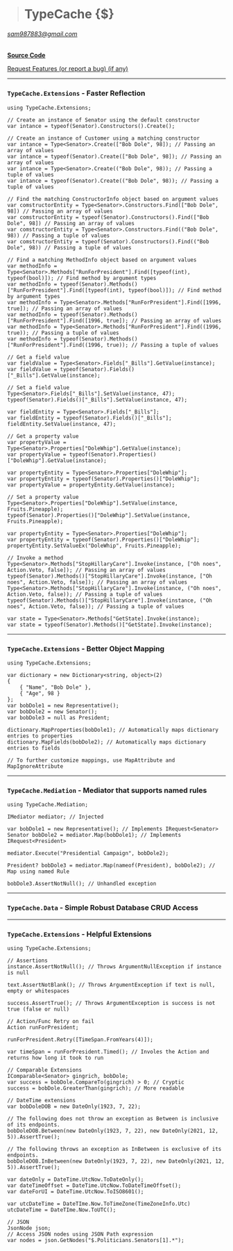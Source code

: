 ># TypeCache {$}

###### sam987883@gmail.com  

[**Source Code**](https://github.com/sam987883/TypeCache/tree/master/src/TypeCache.GraphQL)

[Request Features (or report a bug) (if any)](https://github.com/sam987883/TypeCache/issues)

---
### `TypeCache.Extensions` - Faster Reflection

	using TypeCache.Extensions;

	// Create an instance of Senator using the default constructor
	var intance = typeof(Senator).Constructors().Create();

	// Create an instance of Customer using a matching constructor
	var intance = Type<Senator>.Create(["Bob Dole", 98]); // Passing an array of values
	var intance = typeof(Senator).Create(["Bob Dole", 98]); // Passing an array of values
	var intance = Type<Senator>.Create(("Bob Dole", 98)); // Passing a tuple of values
	var intance = typeof(Senator).Create(("Bob Dole", 98)); // Passing a tuple of values

	// Find the matching ConstructorInfo object based on argument values
	var comstructorEntity = Type<Senator>.Constructors.Find(["Bob Dole", 98]) // Passing an array of values
	var comstructorEntity = typeof(Senator).Constructors().Find(["Bob Dole", 98]) // Passing an array of values
	var comstructorEntity = Type<Senator>.Constructors.Find(("Bob Dole", 98)) // Passing a tuple of values
	var comstructorEntity = typeof(Senator).Constructors().Find(("Bob Dole", 98)) // Passing a tuple of values

	// Find a matching MethodInfo object based on argument values
	var methodInfo = Type<Senator>.Methods["RunForPresident"].Find([typeof(int), typeof(bool)]); // Find method by argument types
	var methodInfo = typeof(Senator).Methods()["RunForPresident"].Find([typeof(int), typeof(bool)]); // Find method by argument types
	var methodInfo = Type<Senator>.Methods["RunForPresident"].Find([1996, true]); // Passing an array of values
	var methodInfo = typeof(Senator).Methods()["RunForPresident"].Find([1996, true]); // Passing an array of values
	var methodInfo = Type<Senator>.Methods["RunForPresident"].Find((1996, true)); // Passing a tuple of values
	var methodInfo = typeof(Senator).Methods()["RunForPresident"].Find((1996, true)); // Passing a tuple of values

	// Get a field value
	var fieldValue = Type<Senator>.Fields["_Bills"].GetValue(instance);
	var fieldValue = typeof(Senator).Fields()["_Bills"].GetValue(instance);

	// Set a field value
	Type<Senator>.Fields["_Bills"].SetValue(instance, 47);
	typeof(Senator).Fields()["_Bills"].SetValue(instance, 47);

	var fieldEntity = Type<Senator>.Fields["_Bills"];
	var fieldEntity = typeof(Senator).Fields()["_Bills"];
	fieldEntity.SetValue(instance, 47);

	// Get a property value
	var propertyValue = Type<Senator>.Properties["DoleWhip"].GetValue(instance);
	var propertyValue = typeof(Senator).Properties()["DoleWhip"].GetValue(instance);

	var propertyEntity = Type<Senator>.Properties["DoleWhip"];
	var propertyEntity = typeof(Senator).Properties()["DoleWhip"];
	var propertyValue = propertyEntity.GetValue(instance);

	// Set a property value
	Type<Senator>.Properties["DoleWhip"].SetValue(instance, Fruits.Pineapple);
	typeof(Senator).Properties()["DoleWhip"].SetValue(instance, Fruits.Pineapple);

	var propertyEntity = Type<Senator>.Properties["DoleWhip"];
	var propertyEntity = typeof(Senator).Properties()["DoleWhip"];
	propertyEntity.SetValueEx("DoleWhip", Fruits.Pineapple);

	// Invoke a method
	Type<Senator>.Methods["StopHillaryCare"].Invoke(instance, ["Oh noes", Action.Veto, false]); // Passing an array of values
	typeof(Senator).Methods()["StopHillaryCare"].Invoke(instance, ["Oh noes", Action.Veto, false]); // Passing an array of values
	Type<Senator>.Methods["StopHillaryCare"].Invoke(instance, ("Oh noes", Action.Veto, false)); // Passing a tuple of values
	typeof(Senator).Methods()["StopHillaryCare"].Invoke(instance, ("Oh noes", Action.Veto, false)); // Passing a tuple of values

	var state = Type<Senator>.Methods["GetState].Invoke(instance);
	var state = typeof(Senator).Methods()["GetState].Invoke(instance);

---
### `TypeCache.Extensions` - Better Object Mapping

	using TypeCache.Extensions;

	var dictionary = new Dictionary<string, object>(2)
	{
		{ "Name", "Bob Dole" },
		{ "Age", 98 }
	};
	var bobDole1 = new Representative();
	var bobDole2 = new Senator();
	var bobDole3 = null as President;

	dictionary.MapProperties(bobDole1); // Automatically maps dictionary entries to properties
	dictionary.MapFields(bobDole2); // Automatically maps dictionary entries to fields

	// To further customize mappings, use MapAttribute and MapIgnoreAttribute

---
### `TypeCache.Mediation` - Mediator that supports named rules

	using TypeCache.Mediation;

	IMediator mediator; // Injected

	var bobDole1 = new Representative(); // Implements IRequest<Senator>
	Senator bobDole2 = mediator.Map(bobDole1); // Implements IRequest<President>

	mediator.Execute("Presidential Campaign", bobDole2);

	President? bobDole3 = mediator.Map(nameof(President), bobDole2); // Map using named Rule

	bobDole3.AssertNotNull(); // Unhandled exception

---
### `TypeCache.Data` - Simple Robust Database CRUD Access



---
### `TypeCache.Extensions` - Helpful Extensions

	using TypeCache.Extensions;

	// Assertions
	instance.AssertNotNull(); // Throws ArgumentNullException if instance is null

	text.AssertNotBlank(); // Throws ArgumentException if text is null, empty or whitespaces

	success.AssertTrue(); // Throws ArgumentException is success is not true (false or null)

	// Action/Func Retry on fail
	Action runForPresident;

	runForPresident.Retry([TimeSpan.FromYears(4)]);

	var timeSpan = runForPresident.Timed(); // Involes the Action and returns how long it took to run

	// Comparable Extensions
	IComparable<Senator> gingrich, bobDole;
	var success = bobDole.CompareTo(gingrich) > 0; // Cryptic
	success = bobDole.GreaterThan(gingrich); // More readable

	// DateTime extensions
	var bobDoleDOB = new DateOnly(1923, 7, 22);

	// The following does not throw an exception as Between is inclusive of its endpoints.
	bobDoleDOB.Between(new DateOnly(1923, 7, 22), new DateOnly(2021, 12, 5)).AssertTrue();

	// The following throws an exception as InBetween is exclusive of its endpoints.
	bobDoleDOB.InBetween(new DateOnly(1923, 7, 22), new DateOnly(2021, 12, 5)).AssertTrue();

	var dateOnly = DateTime.UtcNow.ToDateOnly();
	var dateTimeOffset = DateTime.UtcNow.ToDateTimeOffset();
	var dateForUI = DateTime.UtcNow.ToISO8601();

	var utcDateTime = DateTIme.Now.ToTimeZone(TimeZoneInfo.Utc)
	utcDateTime = DateTIme.Now.ToUTC();

	// JSON
	JsonNode json;
	// Access JSON nodes using JSON Path expression
	var nodes = json.GetNodes("$.Politicians.Senators[1].*");
